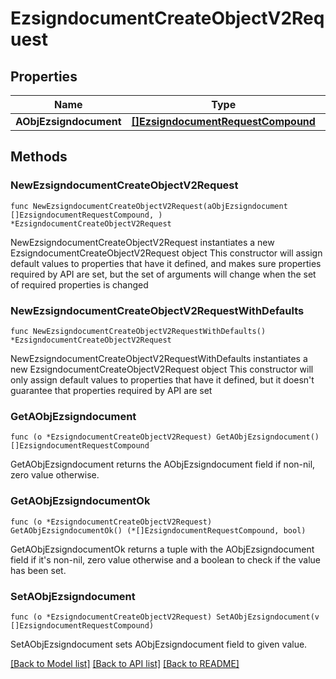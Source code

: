 # EzsigndocumentCreateObjectV2Request

## Properties

Name | Type | Description | Notes
------------ | ------------- | ------------- | -------------
**AObjEzsigndocument** | [**[]EzsigndocumentRequestCompound**](EzsigndocumentRequestCompound.md) |  | 

## Methods

### NewEzsigndocumentCreateObjectV2Request

`func NewEzsigndocumentCreateObjectV2Request(aObjEzsigndocument []EzsigndocumentRequestCompound, ) *EzsigndocumentCreateObjectV2Request`

NewEzsigndocumentCreateObjectV2Request instantiates a new EzsigndocumentCreateObjectV2Request object
This constructor will assign default values to properties that have it defined,
and makes sure properties required by API are set, but the set of arguments
will change when the set of required properties is changed

### NewEzsigndocumentCreateObjectV2RequestWithDefaults

`func NewEzsigndocumentCreateObjectV2RequestWithDefaults() *EzsigndocumentCreateObjectV2Request`

NewEzsigndocumentCreateObjectV2RequestWithDefaults instantiates a new EzsigndocumentCreateObjectV2Request object
This constructor will only assign default values to properties that have it defined,
but it doesn't guarantee that properties required by API are set

### GetAObjEzsigndocument

`func (o *EzsigndocumentCreateObjectV2Request) GetAObjEzsigndocument() []EzsigndocumentRequestCompound`

GetAObjEzsigndocument returns the AObjEzsigndocument field if non-nil, zero value otherwise.

### GetAObjEzsigndocumentOk

`func (o *EzsigndocumentCreateObjectV2Request) GetAObjEzsigndocumentOk() (*[]EzsigndocumentRequestCompound, bool)`

GetAObjEzsigndocumentOk returns a tuple with the AObjEzsigndocument field if it's non-nil, zero value otherwise
and a boolean to check if the value has been set.

### SetAObjEzsigndocument

`func (o *EzsigndocumentCreateObjectV2Request) SetAObjEzsigndocument(v []EzsigndocumentRequestCompound)`

SetAObjEzsigndocument sets AObjEzsigndocument field to given value.



[[Back to Model list]](../README.md#documentation-for-models) [[Back to API list]](../README.md#documentation-for-api-endpoints) [[Back to README]](../README.md)


